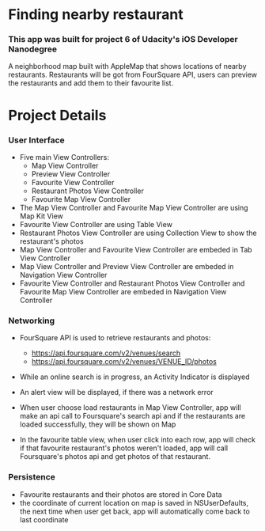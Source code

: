 # Finding nearby restaurant 

### This app was built for project 6 of Udacity's iOS Developer Nanodegree
A neighborhood map built with AppleMap that shows locations of nearby restaurants. Restaurants will be got from FourSquare API, users can preview the restaurants and add them to their favourite list.

# Project Details

### User Interface
* Five main View Controllers:
  - Map View Controller
  - Preview View Controller
  - Favourite View Controller
  - Restaurant Photos View Controller
  - Favourite Map View Controller
* The Map View Controller and Favourite Map View Controller are using Map Kit View
* Favourite View Controller are using Table View
* Restaurant Photos View Controller are using Collection View to show the restaurant's photos
* Map View Controller and Favourite View Controller are embeded in Tab View Controller 
* Map View Controller and Preview View Controller are embeded in Navigation View Controller
* Favourite View Controller and Restaurant Photos View Controller and Favourite Map View Controller are embeded in Navigation View Controller

### Networking

* FourSquare API is used to retrieve restaurants and photos:
  - https://api.foursquare.com/v2/venues/search
  - https://api.foursquare.com/v2/venues/VENUE_ID/photos

* While an online search is in progress, an Activity Indicator is displayed
* An alert view will be displayed, if there was a network error
* When user choose load restaurants in Map View Controller, app will make an api call to Foursquare's search api and if the restaurants are loaded successfully, they will be shown on Map
* In the favourite table view, when user click into each row, app will check if that favourite restaurant's photos weren't loaded, app will call Foursquare's photos api and get photos of that restaurant.

### Persistence

* Favourite restaurants and their photos are stored in Core Data
* the coordinate of current location on map is saved in NSUserDefaults, the next time when user get back, app will automatically come back to last coordinate
